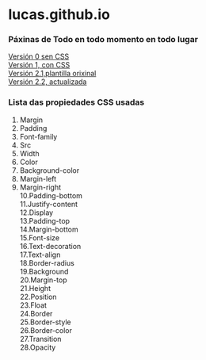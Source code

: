 # lucas.github.io

### Páxinas de Todo en todo momento en todo lugar  

[Versión 0 sen CSS](https://LucasMR.github.io/v0)  
[Versión 1, con CSS](https://LucasMR.github.io/v1)  
[Versión 2.1,plantilla orixinal](https://LucasMR.github.io/v2.1)  
[Versión 2.2, actualizada](https://LucasMR.github.io/v2.2)  

### Lista das propiedades CSS usadas  
1. Margin
2. Padding
3. Font-family
4. Src
5. Width
6. Color
7. Background-color
8. Margin-left
9. Margin-right  
10.Padding-bottom  
11.Justify-content  
12.Display  
13.Padding-top  
14.Margin-bottom  
15.Font-size  
16.Text-decoration  
17.Text-align  
18.Border-radius  
19.Background  
20.Margin-top  
21.Height  
22.Position  
23.Float  
24.Border  
25.Border-style  
26.Border-color  
27.Transition  
28.Opacity  
